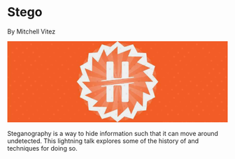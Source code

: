 Stego
=====

By Mitchell Vitez

![hack banner](https://raw.githubusercontent.com/mitchellvitez/stego/master/hackbanner.jpg)

Steganography is a way to hide information such that it can move around undetected. This lightning talk explores some of the history of and techniques for doing so.
